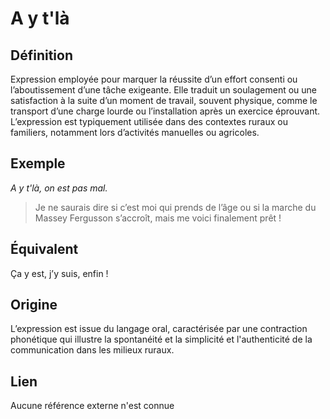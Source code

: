 # A y t'là

## Définition

Expression employée pour marquer la réussite d’un effort consenti ou l’aboutissement d’une tâche exigeante. Elle traduit un soulagement ou une satisfaction à la suite d’un moment de travail, souvent physique, comme le transport d’une charge lourde ou l’installation après un exercice éprouvant. L’expression est typiquement utilisée dans des contextes ruraux ou familiers, notamment lors d’activités manuelles ou agricoles.

## Exemple

_A y t'là, on est pas mal._
> Je ne saurais dire si c’est moi qui prends de l’âge ou si la marche du Massey Fergusson s’accroît, mais me voici finalement prêt !

## Équivalent

Ça y est, j’y suis, enfin !

## Origine

L’expression est issue du langage oral, caractérisée par une contraction phonétique qui illustre la spontanéité et la simplicité et l'authenticité de la communication dans les milieux ruraux.

## Lien

Aucune référence externe n'est connue
